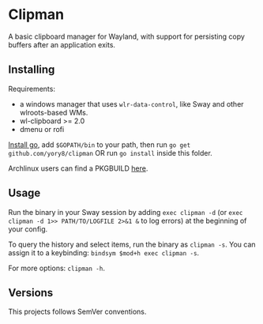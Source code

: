 # Clipman

A basic clipboard manager for Wayland, with support for persisting copy buffers after an application exits.

## Installing

Requirements:

- a windows manager that uses `wlr-data-control`, like Sway and other wlroots-based WMs.
- wl-clipboard >= 2.0
- dmenu or rofi

[Install go](https://golang.org/doc/install), add `$GOPATH/bin` to your path, then run `go get github.com/yory8/clipman` OR run `go install` inside this folder.

Archlinux users can find a PKGBUILD [here](https://aur.archlinux.org/packages/clipman/).

## Usage

Run the binary in your Sway session by adding `exec clipman -d` (or `exec clipman -d 1>> PATH/TO/LOGFILE 2>&1 &` to log errors) at the beginning of your config.

To query the history and select items, run the binary as `clipman -s`. You can assign it to a keybinding: `bindsym $mod+h exec clipman -s`.

For more options: `clipman -h`.

## Versions

This projects follows SemVer conventions.
